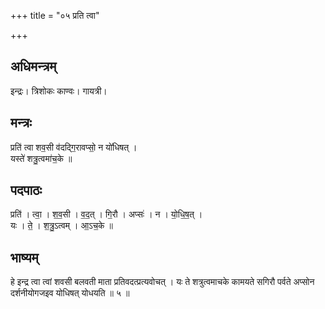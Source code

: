+++
title = "०५ प्रति त्वा"

+++
## अधिमन्त्रम्
इन्द्रः। त्रिशोकः काण्वः। गायत्री।

## मन्त्रः
प्रति॑ त्वा शव॒सी व॑दद्गि॒रावप्सो॒ न यो॑धिषत् ।  
यस्ते॑ शत्रु॒त्वमा॑च॒के ॥

## पदपाठः
प्रति॑ । त्वा॒ । श॒व॒सी । व॒द॒त् । गि॒रौ । अप्सः॑ । न । यो॒धि॒ष॒त् ।  
यः । ते॒ । श॒त्रु॒ऽत्वम् । आ॒ऽच॒के ॥

## भाष्यम्
हे इन्द्र त्वा त्वां शवसी बलवती माता प्रतिवदत्प्रत्यवोचत् । यः ते शत्रुत्वमाचके कामयते सगिरौ पर्वते अप्सोन दर्शनीयोगजइव योधिषत् योधयति ॥ ५ ॥
